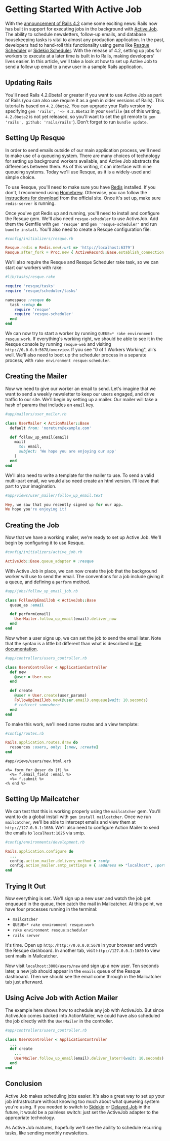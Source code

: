 # Getting Started With Active Job

With the [announcement of Rails 4.2](http://edgeguides.rubyonrails.org/4_2_release_notes.html) came some exciting news: Rails now has built in support for executing jobs in the background with [Active Job](https://github.com/rails/rails/tree/master/activejob). The ability to schedule newsletters, follow-up emails, and database housekeeping tasks is vital to almost any production application. In the past, developers had to hand-roll this functionality using gems like [Resque Scheduler](https://github.com/resque/resque-scheduler) or [Sidekiq Scheduler](https://github.com/Moove-it/sidekiq-scheduler). With the release of 4.2, setting up jobs for workers to execute at a later time is built in to Rails, making developers' lives easier. In this article, we'll take a look at how to set up Active Job to send a follow up email to a new user in a sample Rails application.

## Updating Rails

You'll need Rails 4.2.0beta1 or greater if you want to use Active Job as part of Rails (you can also use require it as a gem in older versions of Rails). This tutorial is based on `4.2.0beta2`. You can upgrade your Rails version by specifying `gem 'rails', '~> 4.2.0beta2` in your `Gemfile` (as of this writing, `4.2.0beta2` is not yet released, so you'll want to set the git remote to `gem 'rails', github: 'rails/rails'`). Don't forget to run `bundle update`.

## Setting Up Resque

In order to send emails outside of our main application process, we'll need to make use of a queueing system. There are many choices of technology for setting up background workers available, and Active Job abstracts the differences between them. As of this writing, it can interface with nine queueing systems. Today we'll use Resque, as it is a widely-used and simple choice.

To use Resque, you'll need to make sure you have [Redis](http://redis.io/) installed. If you don't, I recommend using [Homebrew](http://brew.sh/). Otherwise, you can follow the [instructions for download](http://redis.io/download) from the official site. Once it's set up, make sure `redis-server` is running.

Once you've got Redis up and running, you'll need to install and configure the Resque gem. We'll also need `resque-scheduler` to use ActiveJob. Add them the Gemfile with `gem 'resque'` and `gem 'resque-scheduler'` and run `bundle install`. You'll also need to create a Resque configuration file:

```ruby
#config/initializers/resque.rb

Resque.redis = Redis.new(:url => 'http://localhost:6379')
Resque.after_fork = Proc.new { ActiveRecord::Base.establish_connection }
```

We'll also require the Resque and Resque Scheduler rake task, so we can start our workers with rake:

```ruby
#lib/tasks/resque.rake

require 'resque/tasks'
require 'resque/scheduler/tasks'

namespace :resque do
  task :setup do
    require 'resque'
    require 'resque-scheduler'
  end
end
```

We can now try to start a worker by running `QUEUE=* rake environment resque:work`. If everything's working right, we should be able to see it in the Resque console by running `resque-web` and visiting `http://0.0.0.0:5678/overview`. If you see "0 of 1 Workers Working", all's well. We'll also need to boot up the scheduler process in a separate process, with `rake environment resque:scheduler`.

## Creating the Mailer

Now we need to give our worker an email to send. Let's imagine that we want to send a weekly newsletter to keep our users engaged, and drive traffic to our site. We'll begin by setting up a mailer. Our mailer will take a hash of params that includes an `email` key.

```ruby
#app/mailers/user_mailer.rb

class UserMailer < ActionMailer::Base
  default from: 'noreturn@example.com'

  def follow_up_email(email)
    mail(
      to: email,
      subject: 'We hope you are enjoying our app'
    )
  end
end
```

We'll also need to write a template for the mailer to use. To send a valid multi-part email, we would also need create an html version. I'll leave that part to your imagination.

```ruby
#app/views/user_mailer/follow_up_email.text

Hey, we saw that you recently signed up for our app.
We hope you're enjoying it!
```

## Creating the Job

Now that we have a working mailer, we're ready to set up Active Job. We'll begin by configuring it to use Resque.

```ruby
#config/initializers/active_job.rb

ActiveJob::Base.queue_adapter = :resque
```

With Active Job in place, we can now create the job that the background worker will use to send the email. The conventions for a job include giving it a queue, and defining a `perform` method.

```ruby
#app/jobs/follow_up_email_job.rb

class FollowUpEmailJob < ActiveJob::Base
  queue_as :email

  def perform(email)
    UserMailer.follow_up_email(email).deliver_now
  end
end
```

Now when a user signs up, we can set the job to send the email later. Note that the syntax is a little bit different than what is described in [the documentation](http://edgeguides.rubyonrails.org/active_job_basics.html).

```ruby
#app/controllers/users_controller.rb

class UsersController < ApplicationController
  def new
    @user = User.new
  end

  def create
    @user = User.create(user_params)
    FollowUpEmailJob.new(@user.email).enqueue(wait: 10.seconds)
    # redirect somewhere
  end
end
```

To make this work, we'll need some routes and a view template:

```ruby
#config/routes.rb

Rails.application.routes.draw do
  resources :users, only: [:new, :create]
end
```


```erb
#app/views/users/new.html.erb

<%= form_for @user do |f| %>
  <%= f.email_field :email %>
  <%= f.submit %>
<% end %>
```

## Setting Up Mailcatcher

We can test that this is working properly using the `mailcatcher` gem. You'll want to do a global install with `gem install mailcatcher`. Once we run `mailcatcher`, we'll be able to intercept emails and view them at `http://127.0.0.1:1080`. We'll also need to configure Action Mailer to send the emails to `localhost:1025` via smtp.

```ruby
#config/environments/development.rb

Rails.application.configure do
  ...
  config.action_mailer.delivery_method = :smtp
  config.action_mailer.smtp_settings = { :address => "localhost", :port => 1025 }
end
```

## Trying It Out

Now everything is set. We'll sign up a new user and watch the job get enqueued in the queue, then catch the mail in Mailcatcher. At this point, we have four processes running in the terminal:

- `mailcatcher`
- `QUEUE=* rake environment resque:work`
- `rake environment resque:scheduler`
- `rails server`

It's time. Open up `http:/http://0.0.0.0:5678` in your browser and watch the Resque dashboard. In another tab, visit `http://127.0.0.1:1080` to view sent mails in Mailcatcher.

Now visit `localhost:3000/users/new` and sign up a new user. Ten seconds later, a new job should appear in the `emails` queue of the Resque dashboard. Then we should see the email come through in the Mailcatcher tab just afterward.

## Using Acive Job with Action Mailer

The example here shows how to schedule any job with ActiveJob. But since ActiveJob comes backed into ActionMailer, we could have also scheduled the job directly with the `UserMailer` in the controller.

```ruby
#app/controllers/users_controller.rb

class UsersController < ApplicationController
  ...
  def create
    ...
    UserMailer.follow_up_email(email).deliver_later!(wait: 10.seconds)
  end
end
```

## Conclusion

Active Job makes scheduling jobs easier. It's also a great way to set up your job infrastructure without knowing too much about what queueing system you're using. If you needed to switch to [Sidekiq](https://github.com/mperham/sidekiq) or [Delayed Job](https://github.com/collectiveidea/delayed_job) in the future, it would be a painless switch: just set the ActiveJob adapter to the appropriate technology.

As Active Job matures, hopefully we'll see the ability to schedule recurring tasks, like sending monthly newsletters.

